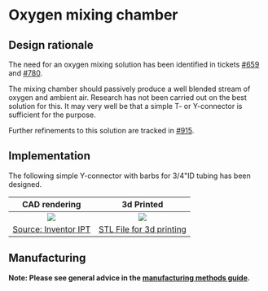 # Oxygen mixing chamber

## Design rationale

The need for an oxygen mixing solution has been identified in tickets
[#659](https://github.com/RespiraWorks/Ventilator/issues/659) and
[#780](https://github.com/RespiraWorks/Ventilator/issues/780).

The mixing chamber should passively produce a well blended stream of oxygen and ambient air. Research has not been
carried out on the best solution for this. It may very well be that a simple T- or Y-connector is sufficient for the
purpose.

Further refinements to this solution are tracked in [#915](https://github.com/RespiraWorks/Ventilator/issues/915).

## Implementation

The following simple Y-connector with barbs for 3/4"ID tubing has been designed.

|  CAD rendering    |  3d Printed   |
|:---------------------:|:--------------------:|
|![](oxygen_mixer_rendering.jpg) | ![](oxygen_mixer_printed.jpg) |
|[Source: Inventor IPT](oxygen_mixer.ipt)|[STL File for 3d printing](oxygen_mixer.ipt)|

## Manufacturing

**Note: Please see general advice in the [manufacturing methods guide](../../methods).**
